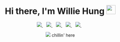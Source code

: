 <h1 align="center">Hi there, I'm Willie Hung
  <img src="https://user-images.githubusercontent.com/42378118/110234147-e3259600-7f4e-11eb-95be-0c4047144dea.gif" width="30">
</h1>



<p align='center'>
  
  <a href="https://www.facebook.com/willie880201/">
    <img src="https://img.shields.io/badge/Facebook-1877F2?style=for-the-badge&logo=facebook&logoColor=white" />        
  </a>&nbsp;&nbsp;
  
  <a href="https://willie880201044@gmail.com/">
    <img src="https://img.shields.io/badge/Gmail-D14836?style=for-the-badge&logo=gmail&logoColor=white" />        
  </a>&nbsp;&nbsp;
  
  <a href="https://hackmd.io/@Willie-The-Lord">
    <img src="https://img.shields.io/badge/Markdown-000000?style=for-the-badge&logo=markdown&logoColor=white" />        
  </a>&nbsp;&nbsp;
  
  <a href="https://www.kaggle.com/sungjiehung">
    <img src="https://img.shields.io/badge/Kaggle-20BEFF?style=for-the-badge&logo=Kaggle&logoColor=white" />        
  </a>&nbsp;&nbsp; 
  
  <a href="https://www.linkedin.com/in/willie-hung/">
    <img src="https://img.shields.io/badge/linkedin-%230077B5.svg?&style=for-the-badge&logo=linkedin&logoColor=white" />
  </a>&nbsp;&nbsp;  





<p align='center'>
  <a href="#"><img src="https://hits.seeyoufarm.com/api/count/incr/badge.svg?url=https%3A%2F%2Fgithub.com%2FWillie-The-Lord&count_bg=%23000000&title_bg=%23000000&icon=mediafire.svg&icon_color=%23FF0000&title=Visitors&edge_flat=false"></a> chillin' here
</p>
